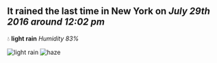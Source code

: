 ## It rained the last time in New York on *July 29th 2016 around 12:02 pm*
💧  **light rain** *Humidity 83%*

![light rain](http://openweathermap.org/img/w/10d.png) ![haze](http://openweathermap.org/img/w/50d.png)
